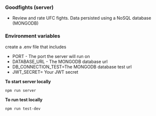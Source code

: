### Goodfights (server)

- Review and rate UFC fights. Data persisted using a NoSQL database (MONGODB)

### Environment variables

create a .env file that includes

- PORT - The port the server will run on
- DATABASE_URL - The MONGODB database url
- DB_CONNECTION_TEST=The MONGODB database test url
- JWT_SECRET= Your JWT secret

**To start server locally**

```bash
npm run server
```

**To run test locally**

```bash
npm run test-dev
```
